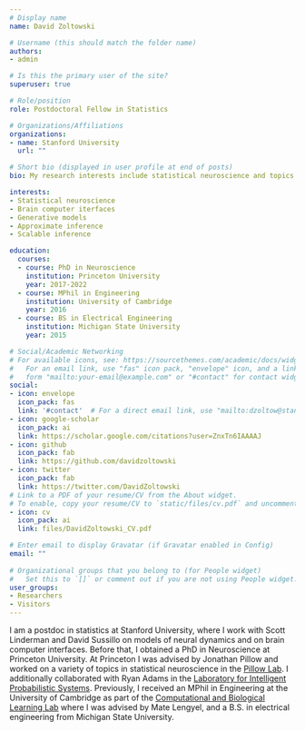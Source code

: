 ```yaml
---
# Display name
name: David Zoltowski

# Username (this should match the folder name)
authors:
- admin

# Is this the primary user of the site?
superuser: true

# Role/position
role: Postdoctoral Fellow in Statistics 

# Organizations/Affiliations
organizations:
- name: Stanford University
  url: ""

# Short bio (displayed in user profile at end of posts)
bio: My research interests include statistical neuroscience and topics in Bayesian machine learning. 

interests:
- Statistical neuroscience
- Brain computer iterfaces
- Generative models
- Approximate inference
- Scalable inference

education:
  courses:
  - course: PhD in Neuroscience
    institution: Princeton University
    year: 2017-2022
  - course: MPhil in Engineering
    institution: University of Cambridge
    year: 2016
  - course: BS in Electrical Engineering
    institution: Michigan State University
    year: 2015

# Social/Academic Networking
# For available icons, see: https://sourcethemes.com/academic/docs/widgets/#icons
#   For an email link, use "fas" icon pack, "envelope" icon, and a link in the
#   form "mailto:your-email@example.com" or "#contact" for contact widget.
social:
- icon: envelope
  icon_pack: fas
  link: '#contact'  # For a direct email link, use "mailto:dzoltow@stanford.edu".
- icon: google-scholar
  icon_pack: ai
  link: https://scholar.google.com/citations?user=ZnxTn6IAAAAJ
- icon: github
  icon_pack: fab
  link: https://github.com/davidzoltowski
- icon: twitter
  icon_pack: fab
  link: https://twitter.com/DavidZoltowski
# Link to a PDF of your resume/CV from the About widget.
# To enable, copy your resume/CV to `static/files/cv.pdf` and uncomment the lines below.  
- icon: cv
  icon_pack: ai
  link: files/DavidZoltowski_CV.pdf

# Enter email to display Gravatar (if Gravatar enabled in Config)
email: ""
  
# Organizational groups that you belong to (for People widget)
#   Set this to `[]` or comment out if you are not using People widget.  
user_groups:
- Researchers
- Visitors
---
```


I am a postdoc in statistics at Stanford University, where I work with Scott Linderman and David Sussillo on models of neural dynamics and on brain computer interfaces. Before that, I obtained a PhD in Neuroscience at Princeton University. At Princeton I was advised by Jonathan Pillow and worked on a variety of topics in statistical neuroscience in the [Pillow Lab](https://pillowlab.princeton.edu/). I additionally collaborated with Ryan Adams in the [Laboratory for Intelligent Probabilistic Systems](http://lips.cs.princeton.edu/). Previously, I received an MPhil in Engineering at the University of Cambridge as part of the [Computational and Biological Learning Lab](http://learning.eng.cam.ac.uk/Public/) where I was advised by Mate Lengyel, and a B.S. in electrical engineering from Michigan State University.
